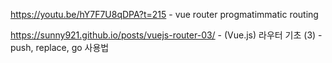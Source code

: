 https://youtu.be/hY7F7U8qDPA?t=215 - vue router progmatimmatic routing

https://sunny921.github.io/posts/vuejs-router-03/ - (Vue.js) 라우터 기초 (3) - push, replace, go 사용법
